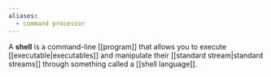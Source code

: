 ```yaml
---
aliases:
  - command processor
---
```

A **shell** is a command-line [[program]] that allows you to execute [[executable|executables]] and manipulate their [[standard stream|standard streams]] through something called a [[shell language]].